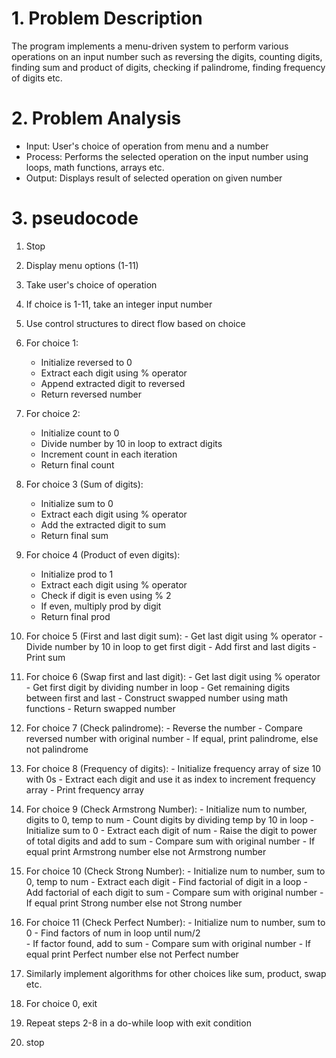 # 1. Problem Description
The program implements a menu-driven system to perform various operations on an input number such as reversing the digits, counting digits, finding sum and product of digits, checking if palindrome, finding frequency of digits etc.

# 2. Problem Analysis
- Input: User's choice of operation from menu and a number 
- Process: Performs the selected operation on the input number using loops, math functions, arrays etc. 
- Output: Displays result of selected operation on given number

# 3. pseudocode

   1. Stop
   2. Display menu options (1-11) 
   3. Take user's choice of operation
   4. If choice is 1-11, take an integer input number
   5. Use control structures to direct flow based on choice
   6. For choice 1:
      - Initialize reversed to 0
      - Extract each digit using % operator
      - Append extracted digit to reversed 
      - Return reversed number
   7. For choice 2:
      - Initialize count to 0
      - Divide number by 10 in loop to extract digits
      - Increment count in each iteration
      - Return final count
   8. For choice 3 (Sum of digits):
      - Initialize sum to 0
      - Extract each digit using % operator
      - Add the extracted digit to sum
      - Return final sum

   9. For choice 4 (Product of even digits):
      - Initialize prod to 1
      - Extract each digit using % operator
      - Check if digit is even using % 2
      - If even, multiply prod by digit
      - Return final prod  

   10. For choice 5 (First and last digit sum):
      - Get last digit using % operator
      - Divide number by 10 in loop to get first digit
      - Add first and last digits 
      - Print sum

   11. For choice 6 (Swap first and last digit):
      - Get last digit using % operator
      - Get first digit by dividing number in loop
      - Get remaining digits between first and last
      - Construct swapped number using math functions
      - Return swapped number

   12. For choice 7 (Check palindrome):
      - Reverse the number 
      - Compare reversed number with original number
      - If equal, print palindrome, else not palindrome

   13. For choice 8 (Frequency of digits):
      - Initialize frequency array of size 10 with 0s
      - Extract each digit and use it as index to increment frequency array
      - Print frequency array 
   14. For choice 9 (Check Armstrong Number):
      - Initialize num to number, digits to 0, temp to num
      - Count digits by dividing temp by 10 in loop
      - Initialize sum to 0 
      - Extract each digit of num
      - Raise the digit to power of total digits and add to sum
      - Compare sum with original number
      - If equal print Armstrong number else not Armstrong number

   15. For choice 10 (Check Strong Number):
      - Initialize num to number, sum to 0, temp to num 
      - Extract each digit 
      - Find factorial of digit in a loop
      - Add factorial of each digit to sum
      - Compare sum with original number
      - If equal print Strong number else not Strong number  

   16. For choice 11 (Check Perfect Number):
      - Initialize num to number, sum to 0 
      - Find factors of num in loop until num/2      
      - If factor found, add to sum
      - Compare sum with original number
      - If equal print Perfect number else not Perfect number
   17. Similarly implement algorithms for other choices like sum, product, swap etc.
   18. For choice 0, exit
   19. Repeat steps 2-8 in a do-while loop with exit condition
   20. stop



